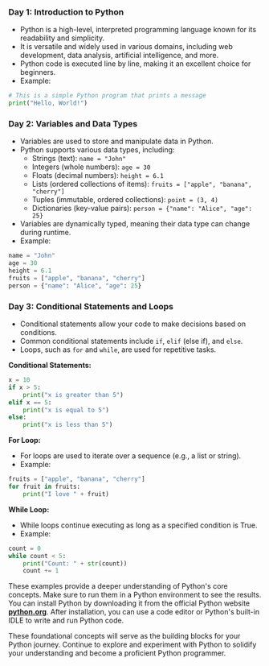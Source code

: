 ### **Day 1: Introduction to Python**
- Python is a high-level, interpreted programming language known for its readability and simplicity.
- It is versatile and widely used in various domains, including web development, data analysis, artificial intelligence, and more.
- Python code is executed line by line, making it an excellent choice for beginners.
- Example:

```python
# This is a simple Python program that prints a message
print("Hello, World!")
```

### **Day 2: Variables and Data Types**
- Variables are used to store and manipulate data in Python.
- Python supports various data types, including:
  - Strings (text): `name = "John"`
  - Integers (whole numbers): `age = 30`
  - Floats (decimal numbers): `height = 6.1`
  - Lists (ordered collections of items): `fruits = ["apple", "banana", "cherry"]`
  - Tuples (immutable, ordered collections): `point = (3, 4)`
  - Dictionaries (key-value pairs): `person = {"name": "Alice", "age": 25}`
- Variables are dynamically typed, meaning their data type can change during runtime.
- Example:

```python
name = "John"
age = 30
height = 6.1
fruits = ["apple", "banana", "cherry"]
person = {"name": "Alice", "age": 25}
```

### **Day 3: Conditional Statements and Loops**
- Conditional statements allow your code to make decisions based on conditions.
- Common conditional statements include `if`, `elif` (else if), and `else`.
- Loops, such as `for` and `while`, are used for repetitive tasks.

**Conditional Statements:**
```python
x = 10
if x > 5:
    print("x is greater than 5")
elif x == 5:
    print("x is equal to 5")
else:
    print("x is less than 5")
```

**For Loop:**
- For loops are used to iterate over a sequence (e.g., a list or string).
- Example:

```python
fruits = ["apple", "banana", "cherry"]
for fruit in fruits:
    print("I love " + fruit)
```

**While Loop:**
- While loops continue executing as long as a specified condition is True.
- Example:

```python
count = 0
while count < 5:
    print("Count: " + str(count))
    count += 1
```

These examples provide a deeper understanding of Python's core concepts. Make sure to run them in a Python environment to see the results. You can install Python by downloading it from the official Python website [**python.org**](https://www.python.org/downloads/). After installation, you can use a code editor or Python's built-in IDLE to write and run Python code.

These foundational concepts will serve as the building blocks for your Python journey. Continue to explore and experiment with Python to solidify your understanding and become a proficient Python programmer.